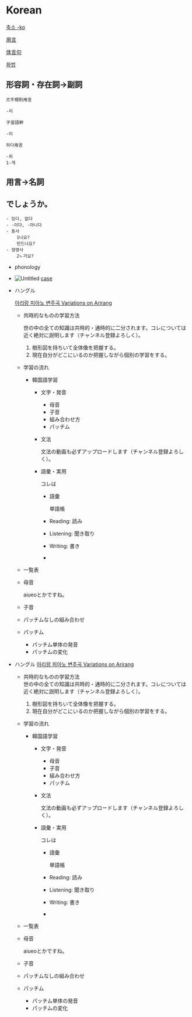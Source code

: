 # Korean
[](Korean%207ac49d6be30a4bbb9664aaadf87dce62/Untitled%20114496eb7c90806091efda8a7e4e134d.md)

[축소 -ko](Korean%207ac49d6be30a4bbb9664aaadf87dce62/%E1%84%8E%E1%85%AE%E1%86%A8%E1%84%89%E1%85%A9%20-ko%20777e1ce5add041c19a4cd4f8b01bf4a6.md)

[用言](Korean%207ac49d6be30a4bbb9664aaadf87dce62/%E7%94%A8%E8%A8%80%20f12ce2a485924d3297c12950448f5147.md)

[体言句](Korean%207ac49d6be30a4bbb9664aaadf87dce62/%E4%BD%93%E8%A8%80%E5%8F%A5%20edb10b196ec14b3da98562f2f7788d52.md)

[화법](Korean%207ac49d6be30a4bbb9664aaadf87dce62/%E1%84%92%E1%85%AA%E1%84%87%E1%85%A5%E1%86%B8%20e7c23c32432d41eebfc45f2d738acfb3.md)

## 形容詞・存在詞→副詞

    르不規則用言
    
    -리
    
    子音語幹
    
    -이
    
    하다用言

    -히
    1-게
    
## 用言→名詞
## でしょうか。
    - 있다, 없다
    - -이다, -아니다
    - 동사      
        1나요?
        만드나요?
    - 형영사
        2ㄴ가요?
- phonology
- 
    ![Untitled](Korean%207ac49d6be30a4bbb9664aaadf87dce62/Untitled.png)
[case](Korean%207ac49d6be30a4bbb9664aaadf87dce62/case%208fe6ac613f4447ae8234a854019ef970.md)


- ハングル
    
    [아리랑 피아노 변주곡 Variations on Arirang](https://music.youtube.com/watch?v=AjAY12Foinw&si=SSE9UYCgIHd-JmFU)
    
    - 共時的なものの学習方法
        
        世の中の全ての知識は共時的・通時的に二分されます。コレについては近く絶対に説明します（チャンネル登録よろしく）。
        
        1. 樹形図を持ちいて全体像を把握する。
        2. 現在自分がどこにいるのか把握しながら個別の学習をする。
    - 学習の流れ
        - 韓国語学習
            - 文字・発音
                - 母音
                - 子音
                - 組み合わせ方
                - パッチム
            - 文法
                
                文法の動画も必ずアップロードします（チャンネル登録よろしく）。
                
            - 語彙・実用
                
                コレは
                
                - 語彙
                    
                    単語帳
                    
                - Reading: 読み
                - Listening: 聞き取り
                - Writing: 書き
                - 
    - 一覧表
    - 母音
        
        aiueoとかですね。
        
    - 子音
    - パッチムなしの組み合わせ
    - パッチム
        - パッチム単体の発音
        - パッチムの変化
- ハングル
    [아리랑 피아노 변주곡 Variations on Arirang](https://music.youtube.com/watch?v=AjAY12Foinw&si=SSE9UYCgIHd-JmFU)
    - 共時的なものの学習方法        
        世の中の全ての知識は共時的・通時的に二分されます。コレについては近く絶対に説明します（チャンネル登録よろしく）。
        1. 樹形図を持ちいて全体像を把握する。
        2. 現在自分がどこにいるのか把握しながら個別の学習をする。
    - 学習の流れ
        - 韓国語学習
            - 文字・発音
                - 母音
                - 子音
                - 組み合わせ方
                - パッチム
            - 文法
                
                文法の動画も必ずアップロードします（チャンネル登録よろしく）。
                
            - 語彙・実用
                
                コレは
                
                - 語彙
                    
                    単語帳
                    
                - Reading: 読み
                - Listening: 聞き取り
                - Writing: 書き
                - 
    - 一覧表
    - 母音
        
        aiueoとかですね。
        
    - 子音
    - パッチムなしの組み合わせ
    - パッチム
        - パッチム単体の発音
        - パッチムの変化